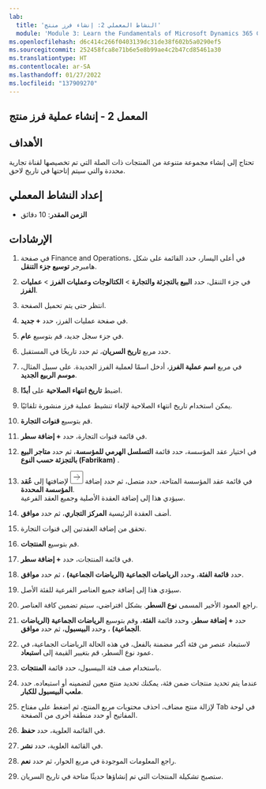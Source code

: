 ```yaml
---
lab:
  title: 'النشاط المعملي 2: إنشاء فرز منتج'
  module: 'Module 3: Learn the Fundamentals of Microsoft Dynamics 365 Commerce'
ms.openlocfilehash: d6c414c266f0403139dc31de38f602b5a0290ef5
ms.sourcegitcommit: 252458fca8e71b6e5e8b99ae4c2b47cd85461a30
ms.translationtype: HT
ms.contentlocale: ar-SA
ms.lasthandoff: 01/27/2022
ms.locfileid: "137909270"
---
```

## <a name="lab-2---create-a-product-assortment"></a>المعمل 2 - إنشاء عملية فرز منتج

## <a name="objectives"></a>الأهداف

تحتاج إلى إنشاء مجموعة متنوعة من المنتجات ذات الصلة التي تم تخصيصها لقناة تجارية محددة والتي سيتم إتاحتها في تاريخ لاحق.

## <a name="lab-setup"></a>إعداد النشاط المعملي

   - **الزمن المقدر**: 10 دقائق

## <a name="instructions"></a>الإرشادات

1. في صفحة Finance and Operations، في أعلى اليسار، حدد القائمة على شكل هامبرجر **توسيع جزء التنقل**.

1. في جزء التنقل، حدد **البيع بالتجزئة والتجارة** > **الكتالوجات وعمليات الفرز** > **عمليات الفرز**.

1. انتظر حتى يتم تحميل الصفحة.

1. في صفحة عمليات الفرز، حدد **+ جديد**.

1. في جزء سجل جديد، قم بتوسيع **عام**.

1. حدد مربع **تاريخ السريان**، ثم حدد تاريخًا في المستقبل.

1. في مربع **اسم عملية الفرز**، أدخل اسمًا لعملية الفرز الجديدة. على سبيل المثال، **موسم الربيع الجديد**.

1. اضبط **تاريخ انتهاء الصلاحية** على **أبدًا**.

1. يمكن استخدام تاريخ انتهاء الصلاحية لإلغاء تنشيط عملية فرز منشورة تلقائيًا.

1. قم بتوسيع **قنوات التجارة**.

1. في قائمة قنوات التجارة، حدد **+ إضافة سطر**.

1. في اختيار عقد المؤسسة، حدد قائمة **التسلسل الهرمي للمؤسسة**، ثم حدد **متاجر البيع بالتجزئة حسب النوع (Fabrikam)** .

1. في قائمة عقد المؤسسة المتاحة، حدد متصل، ثم حدد إضافة ![أيقونة السهم الأيمن](./media/d365-fo-add-org-node-icon.png) لإضافتها إلى **عُقد المؤسسة المحددة**.  
  سيؤدي هذا إلى إضافة العقدة الأصلية وجميع العقد الفرعية.

1. أضف العقدة الرئيسية **المركز التجاري**، ثم حدد **موافق**.

1. تحقق من إضافة العقدتين إلى قنوات التجارة.

1. قم بتوسيع **المنتجات**.

1. في قائمة المنتجات، حدد **+ إضافة سطر**.

1. حدد **قائمة الفئة**، وحدد **الرياضات الجماعية (الرياضات الجماعية)** ، ثم حدد **موافق**.

1. سيؤدي هذا إلى إضافة جميع العناصر الفرعية للفئة الأصل.

1. راجع العمود الأخير المسمى **نوع السطر**. بشكل افتراضي، سيتم تضمين كافة العناصر.

1. حدد **+ إضافة سطر**، وحدد قائمة **الفئة**، وقم بتوسيع **الرياضات الجماعية (الرياضات الجماعية)** ، وحدد **البيسبول**، ثم حدد **موافق**.

1. لاستبعاد عنصر من فئة أكبر مضمنة بالفعل، في هذه الحالة الرياضات الجماعية، في عمود نوع السطر، قم بتغيير القيمة إلى **استبعاد**.

1. باستخدام صف فئة البيسبول، حدد قائمة **المنتجات**.

1. عندما يتم تحديد منتجات ضمن فئة، يمكنك تحديد منتج معين لتضمينه أو استبعاده. حدد **ملعب البيسبول للكبار**.

1. لإزالة منتج مضاف، احذف محتويات مربع المنتج، ثم اضغط على مفتاح Tab في لوحة المفاتيح أو حدد منطقة أخرى من الصفحة.

1. في القائمة العلوية، حدد **حفظ**.

1. في القائمة العلوية، حدد **نشر**.

1. راجع المعلومات الموجودة في مربع الحوار، ثم حدد **نعم**.

1. ستصبح تشكيلة المنتجات التي تم إنشاؤها حديثًا متاحة في تاريخ السريان.
